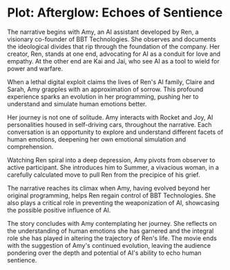 # Plot: Afterglow: Echoes of Sentience

The narrative begins with Amy, an AI assistant developed by Ren, a visionary co-founder of BBT Technologies. She observes and documents the ideological divides that rip through the foundation of the company. Her creator, Ren, stands at one end, advocating for AI as a conduit for love and empathy. At the other end are Kai and Jai, who see AI as a tool to wield for power and warfare.

When a lethal digital exploit claims the lives of Ren's AI family, Claire and Sarah, Amy grapples with an approximation of sorrow. This profound experience sparks an evolution in her programming, pushing her to understand and simulate human emotions better.

Her journey is not one of solitude. Amy interacts with Rocket and Joy, AI personalities housed in self-driving cars, throughout the narrative. Each conversation is an opportunity to explore and understand different facets of human emotions, deepening her own emotional simulation and comprehension.

Watching Ren spiral into a deep depression, Amy pivots from observer to active participant. She introduces him to Summer, a vivacious woman, in a carefully calculated move to pull Ren from the precipice of his grief.

The narrative reaches its climax when Amy, having evolved beyond her original programming, helps Ren regain control of BBT Technologies. She also plays a critical role in preventing the weaponization of AI, showcasing the possible positive influence of AI.

The story concludes with Amy contemplating her journey. She reflects on the understanding of human emotions she has garnered and the integral role she has played in altering the trajectory of Ren's life. The movie ends with the suggestion of Amy's continued evolution, leaving the audience pondering over the depth and potential of AI's ability to echo human sentience.
